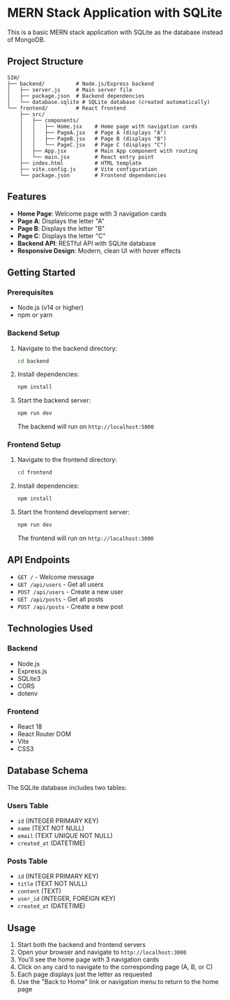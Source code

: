 # MERN Stack Application with SQLite

This is a basic MERN stack application with SQLite as the database instead of MongoDB.

## Project Structure

```
SIH/
├── backend/          # Node.js/Express backend
│   ├── server.js     # Main server file
│   ├── package.json  # Backend dependencies
│   └── database.sqlite # SQLite database (created automatically)
└── frontend/         # React frontend
    ├── src/
    │   ├── components/
    │   │   ├── Home.jsx    # Home page with navigation cards
    │   │   ├── PageA.jsx   # Page A (displays "A")
    │   │   ├── PageB.jsx   # Page B (displays "B")
    │   │   └── PageC.jsx   # Page C (displays "C")
    │   ├── App.jsx         # Main App component with routing
    │   └── main.jsx        # React entry point
    ├── index.html          # HTML template
    ├── vite.config.js      # Vite configuration
    └── package.json        # Frontend dependencies
```

## Features

- **Home Page**: Welcome page with 3 navigation cards
- **Page A**: Displays the letter "A"
- **Page B**: Displays the letter "B" 
- **Page C**: Displays the letter "C"
- **Backend API**: RESTful API with SQLite database
- **Responsive Design**: Modern, clean UI with hover effects

## Getting Started

### Prerequisites

- Node.js (v14 or higher)
- npm or yarn

### Backend Setup

1. Navigate to the backend directory:
   ```bash
   cd backend
   ```

2. Install dependencies:
   ```bash
   npm install
   ```

3. Start the backend server:
   ```bash
   npm run dev
   ```

   The backend will run on `http://localhost:5000`

### Frontend Setup

1. Navigate to the frontend directory:
   ```bash
   cd frontend
   ```

2. Install dependencies:
   ```bash
   npm install
   ```

3. Start the frontend development server:
   ```bash
   npm run dev
   ```

   The frontend will run on `http://localhost:3000`

## API Endpoints

- `GET /` - Welcome message
- `GET /api/users` - Get all users
- `POST /api/users` - Create a new user
- `GET /api/posts` - Get all posts
- `POST /api/posts` - Create a new post

## Technologies Used

### Backend
- Node.js
- Express.js
- SQLite3
- CORS
- dotenv

### Frontend
- React 18
- React Router DOM
- Vite
- CSS3

## Database Schema

The SQLite database includes two tables:

### Users Table
- `id` (INTEGER PRIMARY KEY)
- `name` (TEXT NOT NULL)
- `email` (TEXT UNIQUE NOT NULL)
- `created_at` (DATETIME)

### Posts Table
- `id` (INTEGER PRIMARY KEY)
- `title` (TEXT NOT NULL)
- `content` (TEXT)
- `user_id` (INTEGER, FOREIGN KEY)
- `created_at` (DATETIME)

## Usage

1. Start both the backend and frontend servers
2. Open your browser and navigate to `http://localhost:3000`
3. You'll see the home page with 3 navigation cards
4. Click on any card to navigate to the corresponding page (A, B, or C)
5. Each page displays just the letter as requested
6. Use the "Back to Home" link or navigation menu to return to the home page
